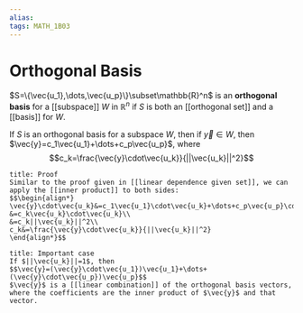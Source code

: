 ```yaml
---
alias:
tags: MATH_1B03
---
```

# Orthogonal Basis
$S=\{\vec{u_1},\dots,\vec{u_p}\}\subset\mathbb{R}^n$ is an **orthogonal basis** for a [[subspace]] $W$ in $\mathbb{R}^n$ if $S$ is both an [[orthogonal set]] and a [[basis]] for $W$. 

If $S$ is an orthogonal basis for a subspace $W$, then if $\vec{y}\in W$, then $\vec{y}=c_1\vec{u_1}+\dots+c_p\vec{u_p}$, where $$c_k=\frac{\vec{y}\cdot\vec{u_k}}{||\vec{u_k}||^2}$$

```ad-abstract 
title: Proof
Similar to the proof given in [[linear dependence given set]], we can apply the [[inner product]] to both sides:
$$\begin{align*}
\vec{y}\cdot\vec{u_k}&=c_1\vec{u_1}\cdot\vec{u_k}+\dots+c_p\vec{u_p}\cdot\vec{u_k}\\
&=c_k\vec{u_k}\cdot\vec{u_k}\\
&=c_k||\vec{u_k}||^2\\
c_k&=\frac{\vec{y}\cdot\vec{u_k}}{||\vec{u_k}||^2}
\end{align*}$$
```

```ad-info
title: Important case
If $||\vec{u_k}||=1$, then 
$$\vec{y}=(\vec{y}\cdot\vec{u_1})\vec{u_1}+\dots+(\vec{y}\cdot\vec{u_p})\vec{u_p}$$
$\vec{y}$ is a [[linear combination]] of the orthogonal basis vectors, where the coefficients are the inner product of $\vec{y}$ and that vector.  
```